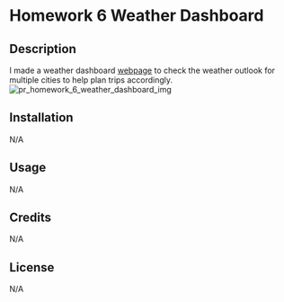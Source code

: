 # Homework 6 Weather Dashboard

## Description

I made a weather dashboard <a href="https://parros.github.io/pr_homework_6_weather_dashboard/" target="_blank">webpage</a> to check the weather outlook for multiple cities to help plan trips accordingly.
![pr_homework_6_weather_dashboard_img](https://github.com/parros/pr_homework_6_weather_dashboard/assets/161364350/93d14a12-5477-4c75-a8f8-89ecdfcb3e5d)


## Installation

N/A

## Usage

N/A

## Credits

N/A

## License

N/A
